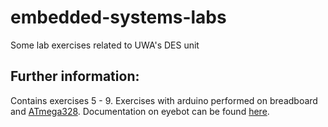 # embedded-systems-labs
 Some lab exercises related to UWA's DES unit

## Further information:
 Contains exercises 5 - 9. 
 Exercises with arduino performed on breadboard and [ATmega328](https://store.arduino.cc/usa/arduino-nano).
 Documentation on eyebot can be found [here](https://robotics.ee.uwa.edu.au/eyebot7/doxygen/html/index.html).
